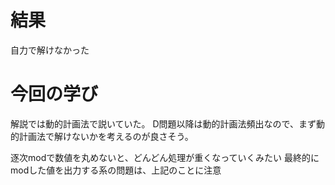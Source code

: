 # 結果
自力で解けなかった

# 今回の学び
解説では動的計画法で説いていた。
D問題以降は動的計画法頻出なので、まず動的計画法で解けないかを考えるのが良さそう。


逐次modで数値を丸めないと、どんどん処理が重くなっていくみたい
最終的にmodした値を出力する系の問題は、上記のことに注意
